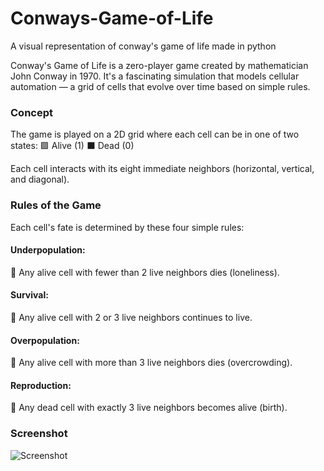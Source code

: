 # Conways-Game-of-Life
 A visual representation of conway's game of life made in python

 Conway's Game of Life is a zero-player game created by mathematician John Conway in 1970. It's a fascinating simulation that models cellular automation — a grid of cells that evolve over time based on simple rules.

### Concept
The game is played on a 2D grid where each cell can be in one of two states:
🟩 Alive (1)
⬛ Dead (0)

Each cell interacts with its eight immediate neighbors (horizontal, vertical, and diagonal).

### Rules of the Game
Each cell's fate is determined by these four simple rules:

#### Underpopulation:
🔺 Any alive cell with fewer than 2 live neighbors dies (loneliness).

#### Survival:
🔹 Any alive cell with 2 or 3 live neighbors continues to live.

#### Overpopulation:
🔻 Any alive cell with more than 3 live neighbors dies (overcrowding).

#### Reproduction:
🌱 Any dead cell with exactly 3 live neighbors becomes alive (birth).

### Screenshot
![Screenshot](screenshots/screenshot.png)

